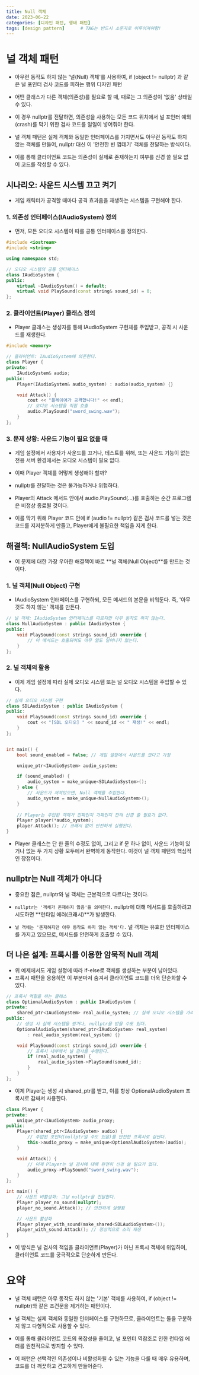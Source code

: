 ```yaml
---
title: Null 객체
date: 2023-06-22
categories: [디자인 패턴, 행태 패턴]
tags: [design pattern]		# TAG는 반드시 소문자로 이루어져야함!
---
```


# 널 객체 패턴

* 아무런 동작도 하지 않는 '널(Null) 객체'를 사용하여, if (object != nullptr) 과 같은 널 포인터 검사 코드를 피하는 행위 디자인 패턴

* 어떤 클래스가 다른 객체(의존성)를 필요로 할 때, 때로는 그 의존성이 '없음' 상태일 수 있다. 
* 이 경우 nullptr를 전달하면, 의존성을 사용하는 모든 코드 위치에서 널 포인터 예외(crash)를 막기 위한 검사 코드를 일일이 넣어줘야 한다.

* 널 객체 패턴은 실제 객체와 동일한 인터페이스를 가지면서도 아무런 동작도 하지 않는 객체를 만들어, nullptr 대신 이 '안전한 빈 껍데기' 객체를 전달하는 방식이다. 
* 이를 통해 클라이언트 코드는 의존성이 실제로 존재하는지 여부를 신경 쓸 필요 없이 코드를 작성할 수 있다.

## 시나리오: 사운드 시스템 끄고 켜기
* 게임 캐릭터가 공격할 때마다 공격 효과음을 재생하는 시스템을 구현해야 한다.

### 1. 의존성 인터페이스(IAudioSystem) 정의
* 먼저, 모든 오디오 시스템이 따를 공통 인터페이스를 정의한다.

```c++
#include <iostream>
#include <string>

using namespace std;

// 오디오 시스템의 공통 인터페이스
class IAudioSystem {
public:
    virtual ~IAudioSystem() = default;
    virtual void PlaySound(const string& sound_id) = 0;
};
```

### 2. 클라이언트(Player) 클래스 정의
* Player 클래스는 생성자를 통해 IAudioSystem 구현체를 주입받고, 공격 시 사운드를 재생한다.

```c++
#include <memory>

// 클라이언트: IAudioSystem에 의존한다.
class Player {
private:
    IAudioSystem& audio;
public:
    Player(IAudioSystem& audio_system) : audio(audio_system) {}

    void Attack() {
        cout << "플레이어가 공격합니다!" << endl;
        // 오디오 시스템을 직접 호출
        audio.PlaySound("sword_swing.wav");
    }
};
```

### 3. 문제 상황: 사운드 기능이 필요 없을 때
* 게임 설정에서 사용자가 사운드를 끄거나, 테스트를 위해, 또는 사운드 기능이 없는 전용 서버 환경에서는 오디오 시스템이 필요 없다. 
* 이때 Player 객체를 어떻게 생성해야 할까?

* nullptr를 전달하는 것은 불가능하거나 위험하다. 
* Player의 Attack 메서드 안에서 audio.PlaySound(...)를 호출하는 순간 프로그램은 비정상 종료될 것이다. 
* 이를 막기 위해 Player 코드 안에 if (audio != nullptr) 같은 검사 코드를 넣는 것은 코드를 지저분하게 만들고, Player에게 불필요한 책임을 지게 한다.


## 해결책: NullAudioSystem 도입
* 이 문제에 대한 가장 우아한 해결책이 바로 **널 객체(Null Object)**를 만드는 것이다.

### 1. 널 객체(Null Object) 구현

* IAudioSystem 인터페이스를 구현하되, 모든 메서드의 본문을 비워둔다. 즉, '아무것도 하지 않는' 객체를 만든다.

```c++
// 널 객체: IAudioSystem 인터페이스를 따르지만 아무 동작도 하지 않는다.
class NullAudioSystem : public IAudioSystem {
public:
    void PlaySound(const string& sound_id) override {
        // 이 메서드는 호출되어도 아무 일도 일어나지 않는다.
    }
};
```

### 2. 널 객체의 활용
* 이제 게임 설정에 따라 실제 오디오 시스템 또는 널 오디오 시스템을 주입할 수 있다.

```c++
// 실제 오디오 시스템 구현
class SDLAudioSystem : public IAudioSystem {
public:
    void PlaySound(const string& sound_id) override {
        cout << "[SDL 오디오] " << sound_id << " 재생!" << endl;
    }
};


int main() {
    bool sound_enabled = false; // 게임 설정에서 사운드를 껐다고 가정

    unique_ptr<IAudioSystem> audio_system;

    if (sound_enabled) {
        audio_system = make_unique<SDLAudioSystem>();
    } else {
        // 사운드가 꺼져있으면, Null 객체를 주입한다.
        audio_system = make_unique<NullAudioSystem>();
    }
    
    // Player는 주입된 객체가 진짜인지 가짜인지 전혀 신경 쓸 필요가 없다.
    Player player(*audio_system);
    player.Attack(); // 크래시 없이 안전하게 실행된다.
}
```

* Player 클래스는 단 한 줄의 수정도 없이, 그리고 if 문 하나 없이, 사운드 기능이 있거나 없는 두 가지 상황 모두에서 완벽하게 동작한다. 이것이 널 객체 패턴의 핵심적인 장점이다.

## nullptr는 Null 객체가 아니다
* 중요한 점은, nullptr와 널 객체는 근본적으로 다르다는 것이다.

* `nullptr는 '객체가 존재하지 않음'을 의미한다.` nullptr에 대해 메서드를 호출하려고 시도하면 **런타임 에러(크래시)**가 발생한다.

* `널 객체는 '존재하지만 아무 동작도 하지 않는 객체'다.` 널 객체는 유효한 인터페이스를 가지고 있으므로, 메서드를 안전하게 호출할 수 있다.


## 더 나은 설계: 프록시를 이용한 암묵적 Null 객체
* 위 예제에서도 게임 설정에 따라 if-else로 객체를 생성하는 부분이 남아있다. 
* 프록시 패턴을 응용하면 이 부분마저 숨겨서 클라이언트 코드를 더욱 단순화할 수 있다.

```c++
// 프록시 역할을 하는 클래스
class OptionalAudioSystem : public IAudioSystem {
private:
    shared_ptr<IAudioSystem> real_audio_system; // 실제 오디오 시스템을 가리키는 포인터
public:
    // 생성 시 실제 시스템을 받거나, nullptr을 받을 수도 있다.
    OptionalAudioSystem(shared_ptr<IAudioSystem> real_system)
        : real_audio_system(real_system) {}

    void PlaySound(const string& sound_id) override {
        // 프록시 내부에서 널 검사를 수행한다.
        if (real_audio_system) {
            real_audio_system->PlaySound(sound_id);
        }
    }
};
```

* 이제 Player는 생성 시 shared_ptr를 받고, 이를 항상 OptionalAudioSystem 프록시로 감싸서 사용한다.

```c++
class Player {
private:
    unique_ptr<IAudioSystem> audio_proxy;
public:
    Player(shared_ptr<IAudioSystem> audio) {
        // 주입된 포인터(nullptr일 수도 있음)를 안전한 프록시로 감싼다.
        this->audio_proxy = make_unique<OptionalAudioSystem>(audio);
    }

    void Attack() {
        // 이제 Player는 널 검사에 대해 완전히 신경 쓸 필요가 없다.
        audio_proxy->PlaySound("sword_swing.wav");
    }
};

int main() {
    // 사운드 비활성화: 그냥 nullptr을 전달한다.
    Player player_no_sound(nullptr);
    player_no_sound.Attack(); // 안전하게 실행됨

    // 사운드 활성화
    Player player_with_sound(make_shared<SDLAudioSystem>());
    player_with_sound.Attack(); // 정상적으로 소리 재생
}
```

* 이 방식은 널 검사의 책임을 클라이언트(Player)가 아닌 프록시 객체에 위임하여, 클라이언트 코드를 궁극적으로 단순하게 만든다.

# 요약

* 널 객체 패턴은 아무 동작도 하지 않는 '기본' 객체를 사용하여, if (object != nullptr)와 같은 조건문을 제거하는 패턴이다.

* 널 객체는 실제 객체와 동일한 인터페이스를 구현하므로, 클라이언트는 둘을 구분하지 않고 다형적으로 사용할 수 있다.

* 이를 통해 클라이언트 코드의 복잡성을 줄이고, 널 포인터 역참조로 인한 런타임 에러를 원천적으로 방지할 수 있다.

* 이 패턴은 선택적인 의존성이나 비활성화될 수 있는 기능을 다룰 때 매우 유용하며, 코드를 더 깨끗하고 견고하게 만들어준다.